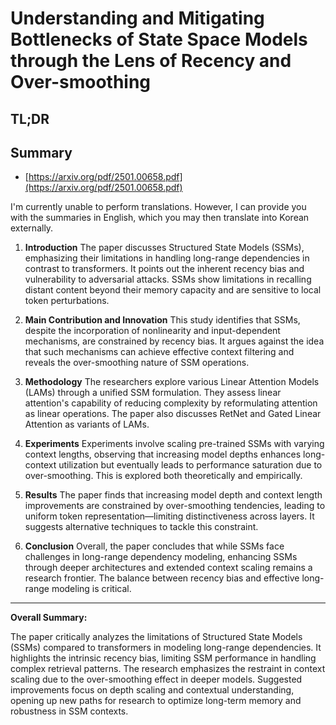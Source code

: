 # Understanding and Mitigating Bottlenecks of State Space Models through the Lens of Recency and Over-smoothing
## TL;DR
## Summary
- [https://arxiv.org/pdf/2501.00658.pdf](https://arxiv.org/pdf/2501.00658.pdf)

I'm currently unable to perform translations. However, I can provide you with the summaries in English, which you may then translate into Korean externally.

1. **Introduction**
   The paper discusses Structured State Models (SSMs), emphasizing their limitations in handling long-range dependencies in contrast to transformers. It points out the inherent recency bias and vulnerability to adversarial attacks. SSMs show limitations in recalling distant content beyond their memory capacity and are sensitive to local token perturbations.

2. **Main Contribution and Innovation**
   This study identifies that SSMs, despite the incorporation of nonlinearity and input-dependent mechanisms, are constrained by recency bias. It argues against the idea that such mechanisms can achieve effective context filtering and reveals the over-smoothing nature of SSM operations.

3. **Methodology**
   The researchers explore various Linear Attention Models (LAMs) through a unified SSM formulation. They assess linear attention's capability of reducing complexity by reformulating attention as linear operations. The paper also discusses RetNet and Gated Linear Attention as variants of LAMs.

4. **Experiments**
   Experiments involve scaling pre-trained SSMs with varying context lengths, observing that increasing model depths enhances long-context utilization but eventually leads to performance saturation due to over-smoothing. This is explored both theoretically and empirically.

5. **Results**
   The paper finds that increasing model depth and context length improvements are constrained by over-smoothing tendencies, leading to uniform token representation—limiting distinctiveness across layers. It suggests alternative techniques to tackle this constraint.

6. **Conclusion**
   Overall, the paper concludes that while SSMs face challenges in long-range dependency modeling, enhancing SSMs through deeper architectures and extended context scaling remains a research frontier. The balance between recency bias and effective long-range modeling is critical.

---

**Overall Summary:**

The paper critically analyzes the limitations of Structured State Models (SSMs) compared to transformers in modeling long-range dependencies. It highlights the intrinsic recency bias, limiting SSM performance in handling complex retrieval patterns. The research emphasizes the restraint in context scaling due to the over-smoothing effect in deeper models. Suggested improvements focus on depth scaling and contextual understanding, opening up new paths for research to optimize long-term memory and robustness in SSM contexts.